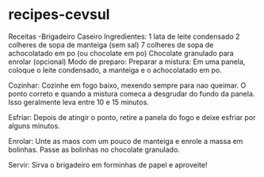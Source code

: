 # recipes-cevsul


Receitas -Brigadeiro Caseiro
Ingredientes:
1 lata de leite condensado
2 colheres de sopa de manteiga (sem sal)
7 colheres de sopa de achocolatado em po (ou chocolate em po)
Chocolate granulado para enrolar (opcional)
Modo de preparo:
Preparar a mistura: Em uma panela, coloque o leite condensado, a manteiga e o achocolatado em po.

Cozinhar:
 Cozinhe em fogo baixo, mexendo sempre para nao queimar. O ponto correto e quando a mistura comeca a desgrudar do fundo da panela. Isso geralmente leva entre 10 e 15 minutos.

Esfriar: Depois de atingir o ponto, retire a panela do fogo e deixe esfriar por alguns minutos.

Enrolar: Unte as maos com um pouco de manteiga e enrole a massa em bolinhas. Passe as bolinhas no chocolate granulado.

Servir: Sirva o brigadeiro em forminhas de papel e aproveite!